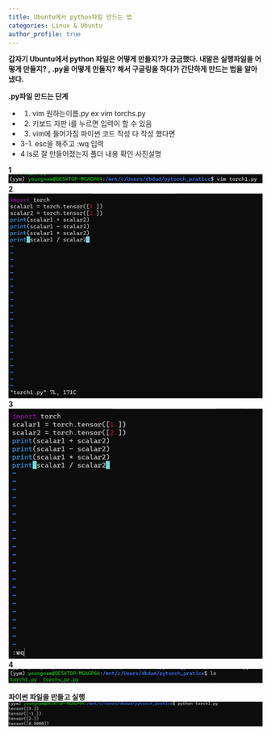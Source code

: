 ```yaml
---
title: Ubuntu에서 python파일 만드는 법 
categories: Linux & Ubuntu
author_profile: true
---
```



**갑자기 Ubuntu에서 python 파일은 어떻게 만들지?가 궁금했다. 내말은 실행파일을 어떻게 만들지? , .py을 어떻게 만들지? 해서 구글링을 하다가 간단하게 만드는 법을 알아 냈다.**

**.py파일 만드는 단계**
   - 1. vim 원하는이름.py ex vim torchs.py
   - 2. 키보드 자판 i를 누르면 입력이 할 수 있음
   - 3. vim에 들어가짐 파이썬 코드 작성 다 작성 했다면 
   - 3-1. esc을 해주고 :wq 입력 
   - 4 ls로 잘 만들어졌는지 폴더 내용 확인
사진설명 

**1**
<img src="/assets/images/v1.PNG">
**2**
<img src="/assets/images/v2.PNG">
**3**
<img src="/assets/images/v3.PNG">
**4**
<img src="/assets/images/v4.PNG">



**파이썬 파일을 만들고 실행**
<img src="/assets/images/v5.PNG">

